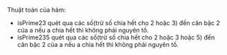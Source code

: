Thuật toán của hàm:
- isPrime23 quét qua các số(trừ số chia hết cho 2 hoặc 3) đến căn bậc 2 của a nếu a chia hết thì không phải nguyên tố.
- isPrime235 quét qua các số(trừ số chia hết cho 2 hoặc 3 hoặc 5) đến căn bậc 2 của a nếu a chia hết thì không phải nguyên tố.
